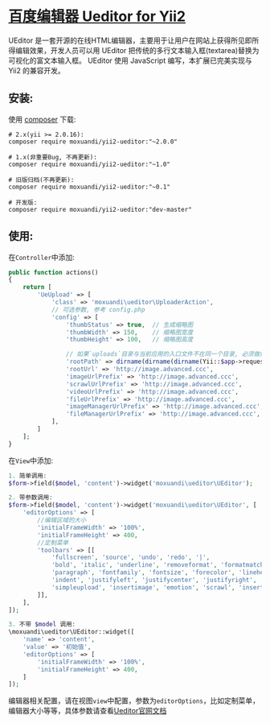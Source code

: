 [百度编辑器 Ueditor for Yii2](http://ueditor.baidu.com/website/index.html)
================
UEditor 是一套开源的在线HTML编辑器，主要用于让用户在网站上获得所见即所得编辑效果，开发人员可以用 UEditor 把传统的多行文本输入框(textarea)替换为可视化的富文本输入框。
UEditor 使用 JavaScript 编写，本扩展已完美实现与 Yii2 的兼容开发。

安装:
------------
使用 [composer](http://getcomposer.org/download/) 下载:
```
# 2.x(yii >= 2.0.16):
composer require moxuandi/yii2-ueditor:"~2.0.0"

# 1.x(非重要Bug, 不再更新):
composer require moxuandi/yii2-ueditor:"~1.0"

# 旧版归档(不再更新):
composer require moxuandi/yii2-ueditor:"~0.1"

# 开发版:
composer require moxuandi/yii2-ueditor:"dev-master"
```


使用:
-----

在`Controller`中添加:
```php
public function actions()
{
    return [
        'UeUpload' => [
            'class' => 'moxuandi\ueditor\UploaderAction',
            // 可选参数, 参考 config.php
            'config' => [
                'thumbStatus' => true,  // 生成缩略图
                'thumbWidth' => 150,	// 缩略图宽度
                'thumbHeight' => 100,	// 缩略图高度

                // 如果`uploads`目录与当前应用的入口文件不在同一个目录, 必须做如下配置:
                'rootPath' => dirname(dirname(dirname(Yii::$app->request->scriptFile))),
                'rootUrl' => 'http://image.advanced.ccc',
                'imageUrlPrefix' => 'http://image.advanced.ccc',
                'scrawlUrlPrefix' => 'http://image.advanced.ccc',
                'videoUrlPrefix' => 'http://image.advanced.ccc',
                'fileUrlPrefix' => 'http://image.advanced.ccc',
                'imageManagerUrlPrefix' => 'http://image.advanced.ccc',
                'fileManagerUrlPrefix' => 'http://image.advanced.ccc',
            ],
        ]
    ];
}
```

在`View`中添加:
```php
1. 简单调用:
$form->field($model, 'content')->widget('moxuandi\ueditor\UEditor');

2. 带参数调用:
$form->field($model, 'content')->widget('moxuandi\ueditor\UEditor', [
    'editorOptions' => [
        //编辑区域的大小
        'initialFrameWidth' => '100%',
        'initialFrameHeight' => 400,
        //定制菜单
        'toolbars' => [[
            'fullscreen', 'source', 'undo', 'redo', '|',
            'bold', 'italic', 'underline', 'removeformat', 'formatmatch', 'pasteplain', '|',
            'paragraph', 'fontfamily', 'fontsize', 'forecolor', 'lineheight', 'insertorderedlist', 'insertunorderedlist', '|',
            'indent', 'justifyleft', 'justifycenter', 'justifyright', 'justifyjustify', '|',
            'simpleupload', 'insertimage', 'emotion', 'scrawl', 'insertvideo', 'attachment', 'map', 'link', 'unlink', 'anchor', 'spechars', 'insertcode'
        ]],
    ],
]);

3. 不带 $model 调用:
\moxuandi\ueditor\UEditor::widget([
    'name' => 'content',
    'value' => '初始值',
    'editorOptions' => [
        'initialFrameWidth' => '100%',
        'initialFrameHeight' => 400,
    ]
]);
```

编辑器相关配置，请在视图`view`中配置，参数为`editorOptions`，比如定制菜单，编辑器大小等等，具体参数请查看[Ueditor官网文档](http://fex-team.github.io/ueditor/#start-config)
